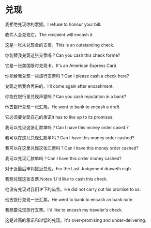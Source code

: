 # 兑现

<p><span class="chinese">我拒绝兑现你的票据。</span><span class="english">I refuse to honour your bill.</span></p>

<p><span class="chinese">收件人会兑现它。</span><span class="english">The recipient will encash it.</span></p>

<p><span class="chinese">这是一张未兑现金的支票。</span><span class="english">This is an outstanding check.</span></p>

<p><span class="chinese">你能替我兑现这张支票吗？</span><span class="english">Can you cash this check forme?</span></p>

<p><span class="chinese">它是一张美国限时兑现卡。</span><span class="english">It's an American Express Card.</span></p>

<p><span class="chinese">你能给我兑现一些旅行支票吗？</span><span class="english">Can i please cash a check here?</span></p>

<p><span class="chinese">兑现之后我会再来的。</span><span class="english">I'll come again after encashment.</span></p>

<p><span class="chinese">你能在银行里兑现声望吗？</span><span class="english">Can you cash reputation in a bank?</span></p>

<p><span class="chinese">他去银行兑现一张汇票。</span><span class="english">He went to bank to encash a draft.</span></p>

<p><span class="chinese">它必须要兑现自己的承诺</span><span class="english">It has to live up to its promises.</span></p>

<p><span class="chinese">我可以兑现这张汇款单吗？</span><span class="english">Can I have this money order cased ?</span></p>

<p><span class="chinese">我可以在这儿兑现汇款单吗？</span><span class="english">Can I have this money order cashed?</span></p>

<p><span class="chinese">我可以在这里兑现这张汇票吗？</span><span class="english">Can I have this money order cashed?</span></p>

<p><span class="chinese">我可以兑现汇款单吗？</span><span class="english">Can I have this order money cashed?</span></p>

<p><span class="chinese">对于近最后审判接近兑现。</span><span class="english">For the Last Judgement draweth nigh.</span></p>

<p><span class="chinese">我想兑现这张支票.</span><span class="english">Notes 1.I'd like to cash this check.</span></p>

<p><span class="chinese">他没有兑现对我们许下的诺言。</span><span class="english">He did not carry out his promise to us.</span></p>

<p><span class="chinese">他去银行兑现一张汇票。</span><span class="english">He went to bank to encash an bank note.</span></p>

<p><span class="chinese">我想要兑现旅行支票。</span><span class="english">I'd like to encash my traveler's check.</span></p>

<p><span class="chinese">这是过高的承诺和过低的兑现。</span><span class="english">It's over-promising and under-delivering.</span></p>

